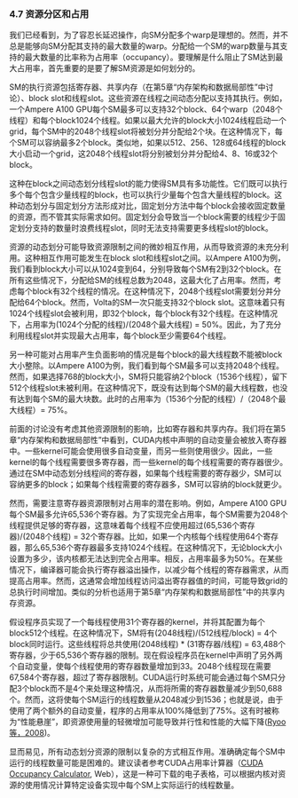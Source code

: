 ### 4.7 资源分区和占用

我们已经看到，为了容忍长延迟操作，向SM分配多个warp是理想的。然而，并不总是能够向SM分配其支持的最大数量的warp。分配给一个SM的warp数量与其支持的最大数量的比率称为占用率（occupancy）。要理解是什么阻止了SM达到最大占用率，首先重要的是要了解SM资源是如何划分的。

SM的执行资源包括寄存器、共享内存（在第5章“内存架构和数据局部性”中讨论）、block slot和线程slot。这些资源在线程之间动态分配以支持其执行。例如，一个Ampere A100 GPU每个SM最多可以支持32个block、64个warp（2048个线程）和每个block1024个线程。如果以最大允许的block大小1024线程启动一个grid，每个SM中的2048个线程slot将被划分并分配给2个块。在这种情况下，每个SM可以容纳最多2个block。类似地，如果以512、256、128或64线程的block大小启动一个grid，这2048个线程slot将分别被划分并分配给4、8、16或32个block。

这种在block之间动态划分线程slot的能力使得SM具有多功能性。它们既可以执行多个每个包含少量线程的block，也可以执行少量每个包含大量线程的block。这种动态划分与固定划分方法形成对比，固定划分方法中每个block会接收固定数量的资源，而不管其实际需求如何。固定划分会导致当一个block需要的线程少于固定划分支持的数量时浪费线程slot，同时无法支持需要更多线程slot的block。

资源的动态划分可能导致资源限制之间的微妙相互作用，从而导致资源的未充分利用。这种相互作用可能发生在block slot和线程slot之间。以Ampere A100为例，我们看到block大小可以从1024变到64，分别导致每个SM有2到32个block。在所有这些情况下，分配给SM的线程总数为2048，这最大化了占用率。然而，考虑每个block有32个线程的情况。在这种情况下，2048个线程slot需要划分并分配给64个block。然而，Volta的SM一次只能支持32个block slot。这意味着只有1024个线程slot会被利用，即32个block，每个block有32个线程。在这种情况下，占用率为(1024个分配的线程)/(2048个最大线程) = 50%。因此，为了充分利用线程slot并实现最大占用率，每个block至少需要64个线程。

另一种可能对占用率产生负面影响的情况是每个block的最大线程数不能被block大小整除。以Ampere A100为例，我们看到每个SM最多可以支持2048个线程。然而，如果选择768的block大小，SM将只能容纳2个block（1536个线程），留下512个线程slot未被利用。在这种情况下，既没有达到每个SM的最大线程数，也没有达到每个SM的最大块数。此时的占用率为（1536个分配的线程）/（2048个最大线程）= 75%。

前面的讨论没有考虑其他资源限制的影响，比如寄存器和共享内存。我们将在第5章“内存架构和数据局部性”中看到，CUDA内核中声明的自动变量会被放入寄存器中。一些kernel可能会使用很多自动变量，而另一些则使用很少。因此，一些kernel的每个线程需要很多寄存器，而一些kernel的每个线程需要的寄存器很少。通过在SM中动态划分线程间的寄存器，如果每个线程需要的寄存器少，SM可以容纳更多的block；如果每个线程需要的寄存器多，SM可以容纳的block就更少。

然而，需要注意寄存器资源限制对占用率的潜在影响。例如，Ampere A100 GPU每个SM最多允许65,536个寄存器。为了实现完全占用率，每个SM需要为2048个线程提供足够的寄存器，这意味着每个线程不应使用超过(65,536个寄存器)/(2048个线程) = 32个寄存器。比如，如果一个内核每个线程使用64个寄存器，那么65,536个寄存器最多支持1024个线程。在这种情况下，无论block大小设置为多少，该内核都无法达到完全占用率。相反，占用率最多为50%。在某些情况下，编译器可能会执行寄存器溢出操作，以减少每个线程的寄存器需求，从而提高占用率。然而，这通常会增加线程访问溢出寄存器值的时间，可能导致grid的总执行时间增加。类似的分析也适用于第5章“内存架构和数据局部性”中的共享内存资源。

假设程序员实现了一个每线程使用31个寄存器的kernel，并将其配置为每个block512个线程。在这种情况下，SM将有(2048线程)/(512线程/block) = 4个block同时运行。这些线程将总共使用(2048线程) * (31寄存器/线程) = 63,488个寄存器，少于65,536个寄存器的限制。现在假设程序员在kernel中声明了另外两个自动变量，使每个线程使用的寄存器数量增加到33。2048个线程现在需要67,584个寄存器，超过了寄存器限制。CUDA运行时系统可能会通过每个SM只分配3个block而不是4个来处理这种情况，从而将所需的寄存器数量减少到50,688个。然而，这将使每个SM运行的线程数量从2048减少到1536；也就是说，由于使用了两个额外的自动变量，程序的占用率从100%降低到了75%。这有时被称为“性能悬崖”，即资源使用量的轻微增加可能导致并行性和性能的大幅下降([Ryoo等，2008](https://web.eecs.umich.edu/~mahlke/courses/583f11/reading/ryoo_cgo08.pdf))。

显而易见，所有动态划分资源的限制以复杂的方式相互作用。准确确定每个SM中运行的线程数量可能是困难的。建议读者参考CUDA占用率计算器（[CUDA Occupancy Calculator](https://developer.download.nvidia.com/compute/cuda/4_0/sdk/docs/CUDA_Occupancy_Calculator.xls), Web），这是一种可下载的电子表格，可以根据内核对资源的使用情况计算特定设备实现中每个SM上实际运行的线程数量。

